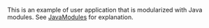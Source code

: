 
This is an example of user application that is modularized with Java modules.
See [JavaModules](../doc/JavaModules.md) for explanation.